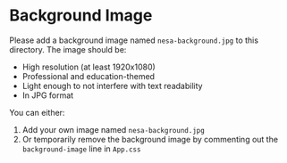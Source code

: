 # Background Image

Please add a background image named `nesa-background.jpg` to this directory. The image should be:
- High resolution (at least 1920x1080)
- Professional and education-themed
- Light enough to not interfere with text readability
- In JPG format

You can either:
1. Add your own image named `nesa-background.jpg`
2. Or temporarily remove the background image by commenting out the `background-image` line in `App.css` 